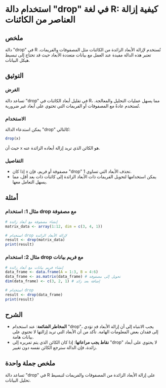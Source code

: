 <!--
Meta Description: # استخدام دالة "drop" في لغة R: كيفية إزالة العناصر من الكائنات ## ملخص دالة "drop" في R تُستخدم لإزالة الأبعاد الزائدة من الكائنات مثل المصفوفات والف...
Meta Keywords: drop, الأبعاد, استخدام, إلى, الزائدة
-->

# استخدام دالة "drop" في لغة R: كيفية إزالة العناصر من الكائنات

## ملخص
دالة "drop" في R تُستخدم لإزالة الأبعاد الزائدة من الكائنات مثل المصفوفات والفريمات. تعتبر هذه الدالة مفيدة عند العمل مع بيانات متعددة الأبعاد حيث قد تحتاج إلى تبسيط هيكل البيانات.

## التوثيق
### الغرض
تساعد دالة "drop" في تقليل أبعاد الكائنات في R، مما يسهل عمليات التحليل والمعالجة. تُستخدم عادةً مع المصفوفات أو الفريمات التي تحتوي على أبعاد غير ضرورية.

### الاستخدام
يمكن استدعاء الدالة "drop" كالتالي:
```R
drop(x)
```
حيث أن `x` هو الكائن الذي تريد إزالة أبعاده الزائدة عنه.

### التفاصيل
- إذا كان `x` مصفوفة أو فريم، فإن "drop" تحذف الأبعاد التي تساوي 1.
- يمكن استخدامها لتحويل الفريمات ذات الأبعاد الزائدة إلى كائنات ذات بعد أقل، مما يسهل التعامل معها.

## أمثلة
### مثال 1: استخدام drop مع مصفوفة
```R
# إنشاء مصفوفة مع أبعاد زائدة
matrix_data <- array(1:12, dim = c(3, 4, 1))

# استخدام drop لإزالة الأبعاد الزائدة
result <- drop(matrix_data)
print(result)
```

### مثال 2: استخدام drop مع فريم بيانات
```R
# إنشاء فريم بيانات مع أبعاد زائدة
data_frame <- data.frame(A = 1:3, B = 4:6)
data_frame <- as.matrix(data_frame) # تحويل إلى مصفوفة
dim(data_frame) <- c(3, 2, 1) # إضافة بعد زائد

# استخدام drop
result <- drop(data_frame)
print(result)
```

## الشرح
- **المخاطر الشائعة**: عند استخدام "drop"، يجب الانتباه إلى أن إزالة الأبعاد قد تؤدي إلى فقدان بعض المعلومات الهامة. تأكد من أن الأبعاد التي تريد إزالتها لا تحتوي على بيانات هامة.
- **نقاط يجب مراعاتها**: إذا كان الكائن الذي يتم تمريره إلى "drop" لا يحتوي على أبعاد زائدة، فإن الدالة سترجع الكائن نفسه دون تغيير.

## ملخص جملة واحدة
تساعد دالة "drop" في R على إزالة الأبعاد الزائدة من المصفوفات والفريمات لتبسيط تحليل البيانات.